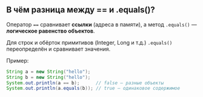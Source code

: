 
## В чём разница между == и .equals()?

Оператор `==` сравнивает **ссылки** (адреса в памяти), а метод `.equals()` — **логическое равенство объектов**.

Для строк и обёрток примитивов (Integer, Long и т.д.) `.equals()` переопределён и сравнивает значения.

Пример:
```java
String a = new String("hello");
String b = new String("hello");
System.out.println(a == b);      // false — разные объекты
System.out.println(a.equals(b)); // true — одинаковое содержимое
```
